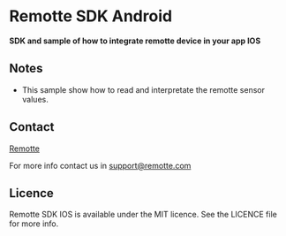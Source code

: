 Remotte SDK Android
===============

**SDK and sample of how to integrate remotte device in your app IOS**


## Notes

- This sample show how to read and interpretate the remotte sensor values.

## Contact

[Remotte](http://www.remotte.com)

For more info contact us in support@remotte.com

## Licence

Remotte SDK IOS is available under the MIT licence. See the LICENCE file for more info.
